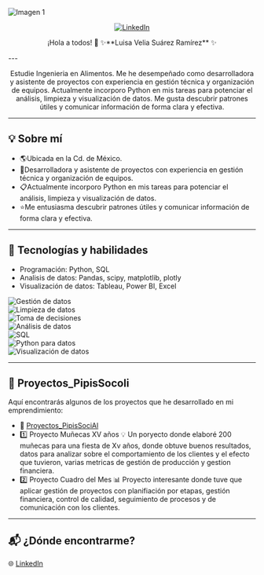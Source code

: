 ![Imagen 1](https://github.com/user-attachments/assets/e2b85d77-d49e-464a-9b79-55d0496e076e)
<p align="center">
  <a href="https://www.linkedin.com/in/tu-usuario-linkedin" target="_blank">
    <img src="https://img.shields.io/badge/LinkedIn-blue?style=for-the-badge&logo=linkedin&logoColor=white" alt="LinkedIn">
  </a>
</p>
<p align="center">
¡Hola a todos! 👋
✨**Luisa Velia Suárez Ramírez** ✨
</p>
---
<p align="center">
Estudie Ingenieria en Alimentos. Me he desempeñado como desarrolladora y asistente de proyectos con experiencia en gestión técnica y organización de equipos. Actualmente incorporo Python en mis tareas para potenciar el análisis, limpieza y visualización de datos. Me gusta descubrir patrones útiles y comunicar información de forma clara y efectiva.
</p>

---
## 💡 Sobre mí
- 🌎Ubicada en la Cd. de México.
- 💼Desarrolladora y asistente de proyectos con experiencia en gestión técnica y organización de equipos.
- 📋Actualmente incorporo Python en mis tareas para potenciar el análisis, limpieza y visualización de datos.
- ⭐Me entusiasma descubrir patrones útiles y comunicar información de forma clara y efectiva.
---

## 🔧 Tecnologías y habilidades  
- Programación: Python, SQL
- Analisis de datos: Pandas, scipy, matplotlib, plotly
- Visualización de datos: Tableau, Power BI, Excel

![Gestión de datos](https://img.shields.io/badge/Gestión_de_datos-Activa-purple)  
![Limpieza de datos](https://img.shields.io/badge/Limpieza_de_datos-Activa-green)  
![Toma de decisiones](https://img.shields.io/badge/Toma_de_decisiones-Datos_al_mando-orange)  
![Análisis de datos](https://img.shields.io/badge/Análisis_de_datos-Experta-blue)  
![SQL](https://img.shields.io/badge/SQL-Intermedio-yellow)  
![Python para datos](https://img.shields.io/badge/Python_para_datos-Avanzado-orange)  
![Visualización de datos](https://img.shields.io/badge/Visualización_de_datos-Activa-red)

---
## 📂 Proyectos_PipisSocoli
Aquí encontrarás algunos de los proyectos que he desarrollado en mi emprendimiento:
- 📂 [Proyectos_PipisSociAl](https://github.com/LuisaSuarez21/Proyectos_PipisSociAl)
- 1️⃣ Proyecto Muñecas XV años 💡 Un poryecto donde elaboré 200 muñecas para una fiesta de Xv años, donde obtuve buenos resultados, datos para analizar sobre el comportamiento de los clientes y el efecto que tuvieron, varias metricas de gestión de producción y gestion financiera.
- 2️⃣ Proyecto Cuadro del Mes 📊 Proyecto interesante donde tuve que aplicar gestión de proyectos con planifiación por etapas, gestión financiera, control de calidad, seguimiento de procesos y de comunicación con los clientes.
---
## 📬 ¿Dónde encontrarme?
🌐 [LinkedIn](https://www.linkedin.com/in/luisa-velia-suárez-ramírez-4a2a36367)

